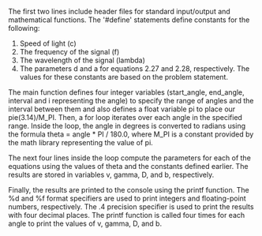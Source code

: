 The first two lines include header files for standard input/output and mathematical functions. The '#define' statements define constants for the following:
1. Speed of light (c)
2. The frequency of the signal (f)
3. The wavelength of the signal (lambda)
4. The parameters d and a for equations 2.27 and 2.28, respectively. 
The values for these constants are based on the problem statement.

The main function defines four integer variables (start_angle, end_angle, interval and i representing the angle) to specify the range of angles and the interval between them and also defines a float variable pi to place our pie(3.14)/M_PI. Then, a for loop iterates over each angle in the specified range. Inside the loop, the angle in degrees is converted to radians using the formula theta = angle * PI / 180.0, where M_PI is a constant provided by the math library representing the value of pi.

The next four lines inside the loop compute the parameters for each of the equations using the values of theta and the constants defined earlier. The results are stored in variables v, gamma, D, and b, respectively.

Finally, the results are printed to the console using the printf function. The %d and %f format specifiers are used to print integers and floating-point numbers, respectively. The .4 precision specifier is used to print the results with four decimal places. The printf function is called four times for each angle to print the values of v, gamma, D, and b.